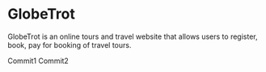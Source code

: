 # GlobeTrot

GlobeTrot is an online tours and travel website that allows users to register, book, pay for booking of travel tours.

Commit1
Commit2
